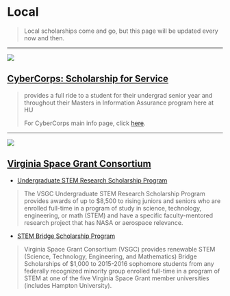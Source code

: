 # Local

> Local scholarships come and go, but this page will be updated every now and then.

---

![](https://www.sfs.opm.gov/Images/SFSLogo.jpg)

## [CyberCorps: Scholarship for Service](http://science.hamptonu.edu/compsci/iac/scholarships.cfm)
> provides a full ride to a student for their undergrad senior year and throughout their Masters in Information Assurance program here at HU
>
> For CyberCorps main info page, click [here](https://www.sfs.opm.gov/).

---

![](http://vsgc.odu.edu/graphics/06logo-194.gif)

## [Virginia Space Grant Consortium](http://vsgc.odu.edu/)

- [Undergraduate STEM Research Scholarship Program](http://vsgc.odu.edu/sf/undergrad/)
> The VSGC Undergraduate STEM Research Scholarship Program provides awards of up to $8,500 to rising juniors and seniors who are enrolled full-time in a program of study in science, technology, engineering, or math (STEM) and have a specific faculty-mentored research project that has NASA or aerospace relevance.
- [STEM Bridge Scholarship Program](http://vsgc.odu.edu/sf/Bridge/)
> Virginia Space Grant Consortium (VSGC) provides renewable STEM (Science, Technology, Engineering, and Mathematics) Bridge Scholarships of $1,000 to 2015-2016 sophomore students from any federally recognized minority group enrolled full-time in a program of STEM at one of the five Virginia Space Grant member universities (includes Hampton University).
